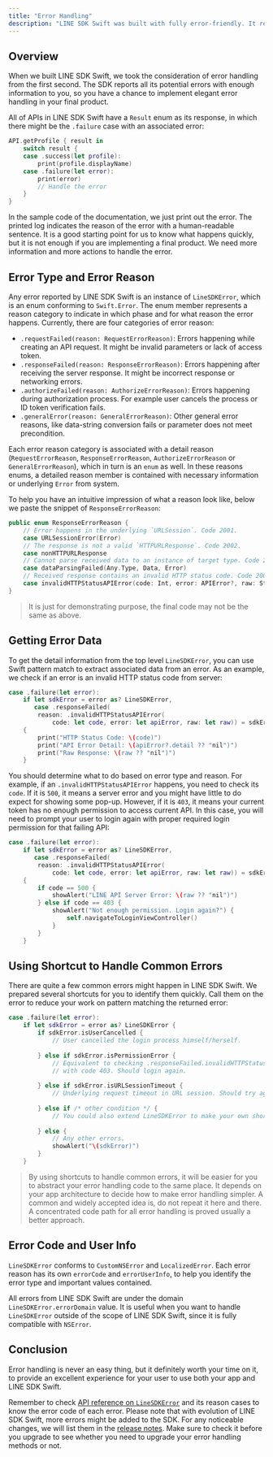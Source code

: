 ```yaml
---
title: "Error Handling"
description: "LINE SDK Swift was built with fully error-friendly. It reports errors as detailed as possible. Handling the reported errors to let your user understands what is happening in SDK."
---
```


## Overview

When we built LINE SDK Swift, we took the consideration of error handling from the first second. The SDK reports all its potential errors with enough information to you, so you have a chance to implement elegant error handling in your final product.

All of APIs in LINE SDK Swift have a `Result` enum as its response, in which there might be the `.failure` case with an associated error:

```swift
API.getProfile { result in
    switch result {
    case .success(let profile):
        print(profile.displayName)
    case .failure(let error):
        print(error)
        // Handle the error
    }
}
```

In the sample code of the documentation, we just print out the error. The printed log indicates the reason of the error with a human-readable sentence. It is a good starting point for us to know what happens quickly, but it is not enough if you are implementing a final product. We need more information and more actions to handle the error.

## Error Type and Error Reason

Any error reported by LINE SDK Swift is an instance of `LineSDKError`, which is an enum conforming to `Swift.Error`. The enum member represents a reason category to indicate in which phase and for what reason the error happens. Currently, there are four categories of error reason:

- `.requestFailed(reason: RequestErrorReason)`: Errors happening while creating an API request. It might be invalid parameters or lack of access token.
- `.responseFailed(reason: ResponseErrorReason)`: Errors happening after receiving the server response. It might be incorrect response or networking errors.
- `.authorizeFailed(reason: AuthorizeErrorReason)`: Errors happening during authorization process. For example user cancels the process or ID token verification fails.
- `.generalError(reason: GeneralErrorReason)`: Other general error reasons, like data-string conversion fails or parameter does not meet precondition.

Each error reason category is associated with a detail reason (`RequestErrorReason`, `ResponseErrorReason`, `AuthorizeErrorReason` or `GeneralErrorReason`), which in turn is an `enum` as well. In these reasons enums, a detailed reason member is contained with necessary information or underlying `Error` from system.

To help you have an intuitive impression of what a reason look like, below we paste the snippet of `ResponseErrorReason`:

```swift
public enum ResponseErrorReason {
    // Error happens in the underlying `URLSession`. Code 2001.
    case URLSessionError(Error)
    // The response is not a valid `HTTPURLResponse`. Code 2002.
    case nonHTTPURLResponse
    // Cannot parse received data to an instance of target type. Code 2003.
    case dataParsingFailed(Any.Type, Data, Error)
    // Received response contains an invalid HTTP status code. Code 2004.
    case invalidHTTPStatusAPIError(code: Int, error: APIError?, raw: String?)
}
```

> It is just for demonstrating purpose, the final code may not be the same as above.

## Getting Error Data

To get the detail information from the top level `LineSDKError`, you can use Swift pattern match to extract associated data from an error. As an example, we check if an error is an invalid HTTP status code from server:

```swift
case .failure(let error):
    if let sdkError = error as? LineSDKError,
       case .responseFailed(
        reason: .invalidHTTPStatusAPIError(
            code: let code, error: let apiError, raw: let raw)) = sdkError
    {
        print("HTTP Status Code: \(code)")
        print("API Error Detail: \(apiError?.detail ?? "nil")")
        print("Raw Response: \(raw ?? "nil")")
    }
```

You should determine what to do based on error type and reason. For example, if an `.invalidHTTPStatusAPIError` happens, you need to check its `code`. If it is `500`, it means a server error and you might have little to do expect for showing some pop-up. However, if it is `403`, it means your current token has no enough permission to access current API. In this case, you will need to prompt your user to login again with proper required login permission for that failing API:

```swift
case .failure(let error):
    if let sdkError = error as? LineSDKError,
       case .responseFailed(
        reason: .invalidHTTPStatusAPIError(
            code: let code, error: let apiError, raw: let raw)) = sdkError
    {
        if code == 500 {
            showAlert("LINE API Server Error: \(raw ?? "nil")")
        } else if code == 403 {
            showAlert("Not enough permission. Login again?") {
                self.navigateToLoginViewController()
            }
        }
    }
```

## Using Shortcut to Handle Common Errors

There are quite a few common errors might happen in LINE SDK Swift. We prepared several shortcuts for you to identify them quickly. Call them on the error to reduce your work on pattern matching the returned error:

```swift
case .failure(let error):
    if let sdkError = error as? LineSDKError {
        if sdkError.isUserCancelled {
            // User cancelled the login process himself/herself.
            
        } else if sdkError.isPermissionError {
            // Equivalent to checking .responseFailed.invalidHTTPStatusAPIError 
            // with code 403. Should login again.
            
        } else if sdkError.isURLSessionTimeout {
            // Underlying request timeout in URL session. Should try again later.
            
        } else if /* other condition */ {
            // You could also extend LineSDKError to make your own shortcuts.
            
        } else {
            // Any other errors.
            showAlert("\(sdkError)")
        }
    }
```

> By using shortcuts to handle common errors, it will be easier for you to abstract your error handling code to the same place. It depends on your app architecture to decide how to make error handling simpler. A common and widely accepted idea is, do not repeat it here and there. A concentrated code path for all error handling is proved usually a better approach.

## Error Code and User Info

`LineSDKError` conforms to `CustomNSError` and `LocalizedError`. Each error reason has its own `errorCode` and `errorUserInfo`, to help you identify the error type and important values contained.

All errors from LINE SDK Swift are under the domain `LineSDKError.errorDomain` value. It is useful when you want to handle `LineSDKError` outside of the scope of LINE SDK Swift, since it is fully compatible with `NSError`.

## Conclusion

Error handling is never an easy thing, but it definitely worth your time on it, to provide an excellent experience for your user to use both your app and LINE SDK Swift.

Remember to check [API reference on `LineSDKError`][error-api-reference] and its reason cases to know the error code of each error. Please note that with evolution of LINE SDK Swift, more errors might be added to the SDK. For any noticeable changes, we will list them in the [release notes][release-note]. Make sure to check it before you upgrade to see whether you need to upgrade your error handling methods or not.

<!--TODO onevcat: Update error api reference link-->
[error-api-reference]: #
[release-note]: /docs/ios-sdk-swift/release-notes
